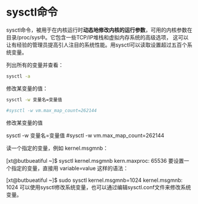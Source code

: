 # sysctl命令




sysctl命令，被用于在内核运行时**动态地修改内核的运行参数**，可用的内核参数在目录/proc/sys中。它包含一些TCP/IP堆栈和虚拟内存系统的高级选项， 这可以让有经验的管理员提高引人注目的系统性能。用sysctl可以读取设置超过五百个系统变量。


列出所有的变量并查看：
```bash
sysctl -a
```

修改某变量的值：
```bash
sysctl -w 变量名=变量值

#sysctl -w vm.max_map_count=262144
```




修改某变量的值 

sysctl -w 变量名=变量值
#sysctl -w vm.max_map_count=262144



读一个指定的变量，例如 kernel.msgmnb： 

[xt@butbueatiful ~]$ sysctl kernel.msgmnb 
kern.maxproc: 65536
要设置一个指定的变量，直接用 variable=value 这样的语法： 

[xt@butbueatiful ~]$ sudo sysctl kernel.msgmnb=1024
kernel.msgmnb: 1024
可以使用sysctl修改系统变量，也可以通过编辑sysctl.conf文件来修改系统变量。



